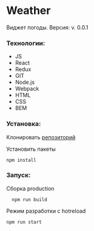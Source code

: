 # Weather

Виджет погоды.
Версия: v. 0.0.1

### Технологии: 
- JS 
- React
- Redux
- GIT
- Node.js
- Webpack
- HTML
- CSS
- BEM

### Установка:

Клонировать [репозиторий](https://github.com/InInferno/weather-react-redux.git)

Установить пакеты

    npm install

### Запуск:

Сборка production

      npm run build
      
Режим разработки с hotreload

    npm run start
